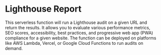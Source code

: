 # Lighthouse Report

This serverless function will run a Lighthouse audit on a given URL and return the results. It allows you to evaluate various performance metrics, SEO scores, accessibility, best practices, and progressive web app (PWA) compliance for a given website. The function can be deployed on platforms like AWS Lambda, Vercel, or Google Cloud Functions to run audits on demand.
